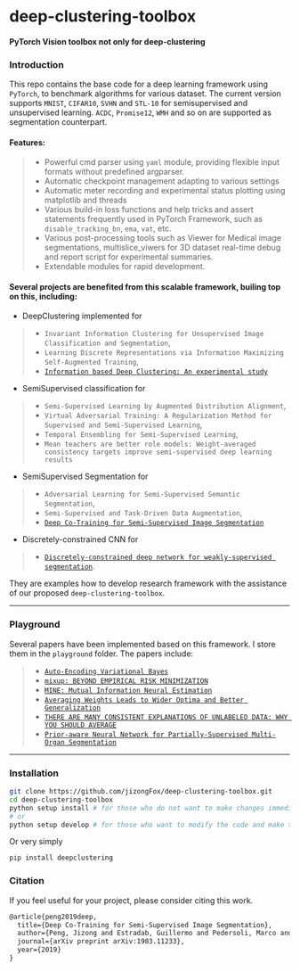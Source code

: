 # deep-clustering-toolbox
#### PyTorch Vision toolbox not only for deep-clustering
### Introduction

This repo contains the base code for a deep learning framework using `PyTorch`, to benchmark algorithms for various dataset.
The current version supports `MNIST`, `CIFAR10`, `SVHN` and `STL-10` for semisupervised and unsupervised learning.
`ACDC`, `Promise12`, `WMH` and so on are supported as segmentation counterpart.

#### Features:
>- Powerful cmd parser using `yaml` module, providing flexible input formats without predefined argparser.
>- Automatic checkpoint management adapting to various settings
>- Automatic meter recording and experimental status plotting using matplotlib and threads
>- Various build-in loss functions and help tricks and assert statements frequently used in PyTorch Framework, such as `disable_tracking_bn`, `ema`, `vat`, etc.
>- Various post-processing tools such as Viewer for Medical image segmentations, multislice_viwers for 3D dataset real-time debug
and report script for experimental summaries.
>- Extendable modules for rapid development.

#### Several projects are benefited from this scalable framework, builing top on this, including:

+ DeepClustering implemented for
>- `Invariant Information Clustering for Unsupervised Image Classification and Segmentation`,
>- `Learning Discrete Representations via Information Maximizing Self-Augmented Training`,
>- [`Information based Deep Clustering: An experimental study`](https://github.com/jizongFox/DeepClusteringProject)
+ SemiSupervised classification for
>- `Semi-Supervised Learning by Augmented Distribution Alignment`,
>- `Virtual Adversarial Training: A Regularization Method for Supervised and Semi-Supervised Learning`,
>- `Temporal Ensembling for Semi-Supervised Learning`,
>- `Mean teachers are better role models: Weight-averaged consistency targets improve semi-supervised deep learning results`
+ SemiSupervised Segmentation for
>- `Adversarial Learning for Semi-Supervised Semantic Segmentation`,
>- `Semi-Supervised and Task-Driven Data Augmentation`,
>- [`Deep Co-Training for Semi-Supervised Image Segmentation`](https://arxiv.org/abs/1903.11233)
+ Discretely-constrained CNN for
>- [`Discretely-constrained deep network for weakly-supervised segmentation`](https://github.com/jizongFox/Discretly-constrained-CNN/).


They are examples how to develop research framework with the assistance of our proposed `deep-clustering-toolbox`.
___
### Playground

Several papers have been implemented based on this framework. I store them in the `playground` folder. The papers include:

>- [`Auto-Encoding Variational Bayes`](https://arxiv.org/abs/1312.6114)
>- [`mixup: BEYOND EMPIRICAL RISK MINIMIZATION`](https://arxiv.org/pdf/1710.09412.pdf)
>- [`MINE: Mutual Information Neural Estimation`](https://arxiv.org/abs/1801.04062)
>- [`Averaging Weights Leads to Wider Optima and Better Generalization`](https://arxiv.org/pdf/1803.05407.pdf)
>- [`THERE ARE MANY CONSISTENT EXPLANATIONS OF UNLABELED DATA: WHY YOU SHOULD AVERAGE`](https://arxiv.org/pdf/1806.05594.pdf)
>- [`Prior-aware Neural Network for Partially-Supervised Multi-Organ Segmentation`](https://arxiv.org/abs/1904.06346)


---
### Installation
```bash
git clone https://github.com/jizongFox/deep-clustering-toolbox.git
cd deep-clustering-toolbox  
python setup install # for those who do not want to make changes immediately.
# or
python setup develop # for those who want to modify the code and make the impact immediate.

```
Or very simply
```bash
pip install deepclustering
```
### Citation
If you feel useful for your project, please consider citing this work.
```latex
@article{peng2019deep,
  title={Deep Co-Training for Semi-Supervised Image Segmentation},
  author={Peng, Jizong and Estradab, Guillermo and Pedersoli, Marco and Desrosiers, Christian},
  journal={arXiv preprint arXiv:1903.11233},
  year={2019}
}
```
